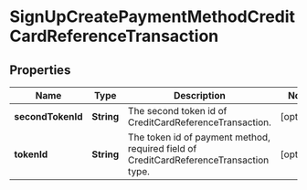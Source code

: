 

# SignUpCreatePaymentMethodCreditCardReferenceTransaction


## Properties

| Name | Type | Description | Notes |
|------------ | ------------- | ------------- | -------------|
|**secondTokenId** | **String** | The second token id of CreditCardReferenceTransaction.  |  [optional] |
|**tokenId** | **String** | The token id of payment method, required field of CreditCardReferenceTransaction type.  |  [optional] |



